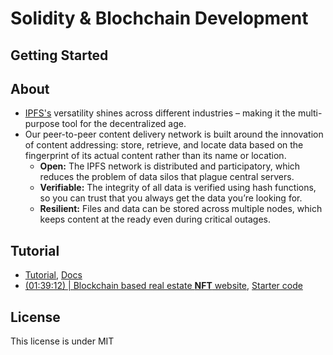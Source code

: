 # Solidity & Blochchain Development

## Getting Started

## About
 - [IPFS's](https://docs.ipfs.tech/) versatility shines across different industries – making it the multi-purpose tool for the decentralized age.
 - Our peer-to-peer content delivery network is built around the innovation of content addressing: store, retrieve, and locate data based on the fingerprint of its actual content rather than its name or location.
    - **Open:** The IPFS network is distributed and participatory, which reduces the problem of data silos that plague central servers.
    - **Verifiable:** The integrity of all data is verified using hash functions, so you can trust that you always get the data you’re looking for.
    - **Resilient:** Files and data can be stored across multiple nodes, which keeps content at the ready even during critical outages.

## Tutorial
 - [Tutorial](https://www.youtube.com/watch?v=jcgfQEbptdo&t=40862s), [Docs](https://docs.soliditylang.org/en/v0.8.27/)
 - [(01:39:12) | Blockchain based real estate **NFT** website](https://youtu.be/jcgfQEbptdo?t=5953), [Starter code](https://github.com/dappuniversity/millow/tree/starter_code)

## License
This license is under MIT

